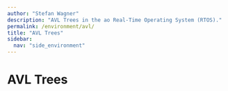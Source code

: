 ```yaml
---
author: "Stefan Wagner"
description: "AVL Trees in the ao Real-Time Operating System (RTOS)."
permalink: /environment/avl/
title: "AVL Trees"
sidebar:
  nav: "side_environment"
---
```


# AVL Trees
